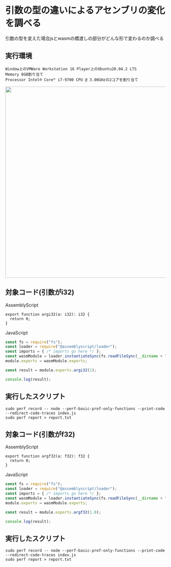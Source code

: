 # 引数の型の違いによるアセンブリの変化を調べる
引数の型を変えた場合jsとwasmの橋渡しの部分がどんな形で変わるのか調べる

## 実行環境

```
Window上のVMWare Workstation 16 Player上のUbuntu20.04.2 LTS
Memory 8GB割り当て
Processor Intel® Core™ i7-9700 CPU @ 3.00GHzの2コアを割り当て
```

<img src="https://user-images.githubusercontent.com/49422601/119885136-63670080-bf6c-11eb-8948-6f6aa17e5a34.png" width="600px">


## 対象コード(引数がi32)

AssemblyScript
```
export function argi32(a: i32): i32 {
  return 0;
}
```

JavaScript
```javascript
const fs = require("fs");
const loader = require("@assemblyscript/loader");
const imports = { /* imports go here */ };
const wasmModule = loader.instantiateSync(fs.readFileSync(__dirname + "/build/optimized.wasm"), imports);
module.exports = wasmModule.exports;

const result = module.exports.argi32(1);

console.log(result);
```

## 実行したスクリプト
```
sudo perf record -- node --perf-basic-prof-only-functions --print-code --redirect-code-traces index.js
sudo perf report > report.txt
```




## 対象コード(引数がf32)

AssemblyScript
```
export function argf32(a: f32): f32 {
  return 0;
}
```

JavaScript
```javascript
const fs = require("fs");
const loader = require("@assemblyscript/loader");
const imports = { /* imports go here */ };
const wasmModule = loader.instantiateSync(fs.readFileSync(__dirname + "/build/optimized.wasm"), imports);
module.exports = wasmModule.exports;

const result = module.exports.argf32(1.0);

console.log(result);
```

## 実行したスクリプト
```
sudo perf record -- node --perf-basic-prof-only-functions --print-code --redirect-code-traces index.js
sudo perf report > report.txt
```


